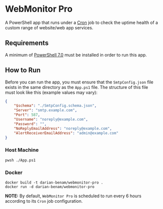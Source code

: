 # WebMonitor Pro

A PowerShell app that runs under a [Cron](https://en.wikipedia.org/wiki/Cron) job to check the uptime health of a custom range of website/web app services.

## Requirements

A minimum of [PowerShell 7.0](https://github.com/PowerShell/PowerShell/releases) must be installed in order to run this app.

## How to Run

Before you can run the app, you must ensure that the `SmtpConfig.json` file exists in the same directory as the `App.ps1` file. The structure of this file must look like this (example values may vary):

```json
{
	"$schema": "./SmtpConfig.schema.json",
	"Server": "smtp.example.com",
	"Port": 587,
	"Username": "noreply@example.com",
	"Password": "",
	"NoReplyEmailAddress": "noreply@example.com",
	"AlertReceiverEmailAddress": "admin@example.com"
}
```

### Host Machine

```console
pwsh ./App.ps1
```

### Docker

```
docker build -t darian-benam/webmonitor-pro .
docker run -d darian-benam/webmonitor-pro
```

**NOTE:** By default, `WebMonitor Pro` is scheduled to run every 6 hours according to its `Cron` job configuration.

